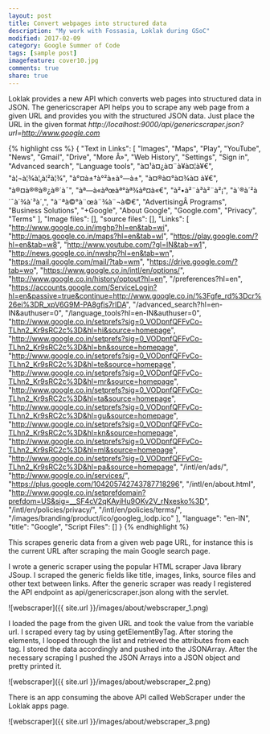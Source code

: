 ```yaml
---
layout: post
title: Convert webpages into structured data
description: "My work with Fossasia, Loklak during GSoC"
modified: 2017-02-09
category: Google Summer of Code
tags: [sample post]
imagefeature: cover10.jpg
comments: true
share: true
---
```


Loklak provides a new API which converts web pages into structured data in JSON. The genericscraper API helps you to scrape any web page from a given URL and provides you with the structured JSON data. Just place the URL in the given format *http://localhost:9000/api/genericscraper.json?url=http://www.google.com*

{% highlight css %}
{
  "Text in Links": [
    "Images",
    "Maps",
    "Play",
    "YouTube",
    "News",
    "Gmail",
    "Drive",
    "More Â»",
    "Web History",
    "Settings",
    "Sign in",
    "Advanced search",
    "Language tools",
    "à¤¹à¤¿à¤¨à¥à¤¦à¥€",
    "à¦¬à¦¾à¦‚à¦²à¦¾",
    "à°¤à±†à°²à±à°—à±",
    "à¤®à¤°à¤¾à¤ à¥€",
    "à®¤à®®à®¿à®´à¯",
    "àª—à«àªœàª°àª¾àª¤à«€",
    "à²•à²¨à³à²¨à²¡",
    "à´®à´²à´¯à´¾à´³à´‚",
    "à¨ªà©°à¨œà¨¾à¨¬à©€",
    "AdvertisingÂ Programs",
    "Business Solutions",
    "+Google",
    "About Google",
    "Google.com",
    "Privacy",
    "Terms"
  ],
  "Image files": [],
  "source files": [],
  "Links": [
    "http://www.google.co.in/imghp?hl=en&tab=wi",
    "http://maps.google.co.in/maps?hl=en&tab=wl",
    "https://play.google.com/?hl=en&tab=w8",
    "http://www.youtube.com/?gl=IN&tab=w1",
    "http://news.google.co.in/nwshp?hl=en&tab=wn",
    "https://mail.google.com/mail/?tab=wm",
    "https://drive.google.com/?tab=wo",
    "https://www.google.co.in/intl/en/options/",
    "http://www.google.co.in/history/optout?hl=en",
    "/preferences?hl=en",
    "https://accounts.google.com/ServiceLogin?hl=en&passive=true&continue=http://www.google.co.in/%3Fgfe_rd%3Dcr%26ei%3DR_xpV6G9M-PA8gfis7rIDA",
    "/advanced_search?hl=en-IN&authuser=0",
    "/language_tools?hl=en-IN&authuser=0",
    "http://www.google.co.in/setprefs?sig=0_VODpnfQFFvCo-TLhn2_Kr9sRC2c%3D&hl=hi&source=homepage",
    "http://www.google.co.in/setprefs?sig=0_VODpnfQFFvCo-TLhn2_Kr9sRC2c%3D&hl=bn&source=homepage",
    "http://www.google.co.in/setprefs?sig=0_VODpnfQFFvCo-TLhn2_Kr9sRC2c%3D&hl=te&source=homepage",
    "http://www.google.co.in/setprefs?sig=0_VODpnfQFFvCo-TLhn2_Kr9sRC2c%3D&hl=mr&source=homepage",
    "http://www.google.co.in/setprefs?sig=0_VODpnfQFFvCo-TLhn2_Kr9sRC2c%3D&hl=ta&source=homepage",
    "http://www.google.co.in/setprefs?sig=0_VODpnfQFFvCo-TLhn2_Kr9sRC2c%3D&hl=gu&source=homepage",
    "http://www.google.co.in/setprefs?sig=0_VODpnfQFFvCo-TLhn2_Kr9sRC2c%3D&hl=kn&source=homepage",
    "http://www.google.co.in/setprefs?sig=0_VODpnfQFFvCo-TLhn2_Kr9sRC2c%3D&hl=ml&source=homepage",
    "http://www.google.co.in/setprefs?sig=0_VODpnfQFFvCo-TLhn2_Kr9sRC2c%3D&hl=pa&source=homepage",
    "/intl/en/ads/",
    "http://www.google.co.in/services/",
    "https://plus.google.com/104205742743787718296",
    "/intl/en/about.html",
    "http://www.google.co.in/setprefdomain?prefdom=US&sig=__SF4cV2qKAyiHu9OKv2V_rNxesko%3D",
    "/intl/en/policies/privacy/",
    "/intl/en/policies/terms/",
    "/images/branding/product/ico/googleg_lodp.ico"
  ],
  "language": "en-IN",
  "title": "Google",
  "Script Files": []
}
{% endhighlight %}

This scrapes generic data from a given web page URL, for instance this is the current URL after scraping the main Google search page.

I wrote a generic scraper using the popular HTML scraper Java library JSoup. I scraped the generic fields like title, images, links, source files and other text between links. After the generic scraper was ready I registered the API endpoint as api/genericscraper.json along with the servlet.

![webscraper]({{ site.url }}/images/about/webscraper_1.png)

I loaded the page from the given URL and took the value from the variable url. I scraped every tag by using getElementByTag. After storing the elements, I looped through the list and retrieved the attributes from each tag. I stored the data accordingly and pushed into the JSONArray. After the necessary scraping I pushed the JSON Arrays into a JSON object and pretty printed it.

![webscraper]({{ site.url }}/images/about/webscraper_2.png)

There is an app consuming the above API called WebScraper under the Loklak apps page.

![webscraper]({{ site.url }}/images/about/webscraper_3.png)
